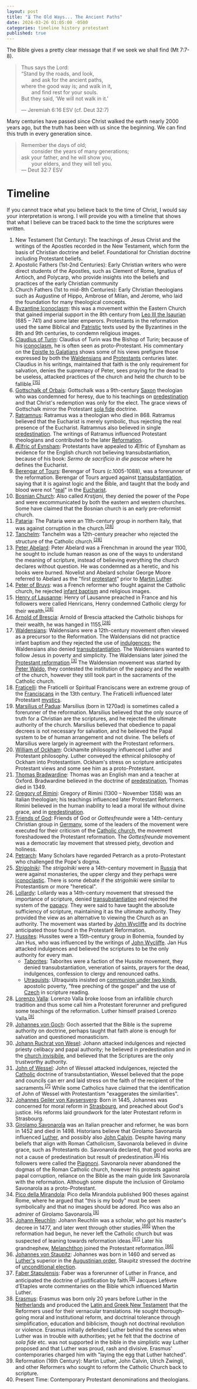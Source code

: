 ```yaml
---
layout: post
title: "⏳ The Old Ways... The Ancient Paths" 
date: 2024-03-26 01:05:00 -0500
categories: timeline history protestant
published: true
---
```


<!-- 🪽 -->

The Bible gives a pretty clear message that if we seek we shall find (Mt 7:7-8).

> Thus says the Lord:<br>
“Stand by the roads, and look,<br>
<span style="margin-left:2em;"></span>and ask for the ancient paths,<br>
where the good way is; and walk in it,<br>
<span style="margin-left:2em;"></span>and find rest for your souls.<br>
But they said, ‘We will not walk in it.’ 
>
> &mdash; Jeremiah 6:16 ESV (cf. Deut 32:7)

Many centuries have passed since Christ walked the earth nearly 2000 years ago, but the truth has been with us since the beginning. We can find this truth in every generation since.

> Remember the days of old;<br>
<span style="margin-left:2em;"></span>consider the years of many generations;<br>
ask your father, and he will show you,<br>
<span style="margin-left:2em;"></span>your elders, and they will tell you.<br>
> &mdash; Deut 32:7 ESV

# Timeline

If you cannot trace what you believe back to the time of Christ, I would say your interpretation is wrong. I will provide you with a timeline that shows that what I believe can be traced back to the time the scriptures were written.

<ol>
<li>New Testament (1st Century): The teachings of Jesus Christ and the writings of the Apostles recorded in the New Testament, which form the basis of Christian doctrine and belief. Foundational for Christian doctrine including Protestant beliefs.</li>

<li>Apostolic Fathers (1st-2nd Centuries): Early Christian writers who were direct students of the Apostles, such as Clement of Rome, Ignatius of Antioch, and Polycarp, who provide insights into the beliefs and practices of the early Christian community</li>

<li>Church Fathers (1st to mid-8th Centuries): Early Christian theologians such as Augustine of Hippo, Ambrose of Milan, and Jerome, who laid the foundation for many theological concepts.</li>

<li><a href="https://en.wikipedia.org/wiki/Byzantine_Iconoclasm" title="Byzantine Iconoclasm">Byzantine Iconoclasm</a>: this was a movement within the Eastern Church that gained imperial support in the 8th century from <a href="https://en.wikipedia.org/wiki/Leo_III_the_Isaurian" title="Leo III the Isaurian">Leo III the Isaurian</a> (685 – 741) and some later emperors.  Protestants in the reformation used the same Biblical and <a href="https://en.wikipedia.org/wiki/Patristics" title="Patristics">Patristic</a> texts used by the Byzantines in the 8th and 9th centuries, to condemn religious images.</li>
<li><a href="https://en.wikipedia.org/wiki/Claudius_of_Turin" title="Claudius of Turin">Claudius of Turin</a>: Claudius of Turin was the Bishop of Turin; because of his <a href="https://en.wikipedia.org/wiki/Iconoclasm" title="Iconoclasm">iconoclasm</a>, he is often seen as proto-Protestant. His commentary on the <a href="https://en.wikipedia.org/wiki/Epistle_to_Galatians" class="mw-redirect" title="Epistle to Galatians">Epistle to Galatians</a> shows some of his views prefigure those expressed by both the <a href="https://en.wikipedia.org/wiki/Waldensians" title="Waldensians">Waldensians</a> and <a href="https://en.wikipedia.org/wiki/Protestant" class="mw-redirect" title="Protestant">Protestants</a> centuries later. Claudius in his writings, maintained that faith is the only requirement for salvation, denies the supremacy of Peter, sees praying for the dead to be useless, attacked practices of the church and held the church to be fallible.<sup id="cite_ref-ODCC_15-0" class="reference"><a href="#cite_note-ODCC-15">[15]</a></sup></li>
<li><a href="https://en.wikipedia.org/wiki/Gottschalk_of_Orbais" title="Gottschalk of Orbais">Gottschalk of Orbais</a>: Gottschalk was a 9th-century <a href="https://en.wikipedia.org/wiki/Saxons" title="Saxons">Saxon</a> theologian who was condemned for heresy, due to his teachings on <a href="https://en.wikipedia.org/wiki/Predestination" title="Predestination">predestination</a> and that Christ's redemption was only for the elect. The grace views of Gottschalk mirror the Protestant <a href="https://en.wikipedia.org/wiki/Sola_fide" title="Sola fide">sola fide</a> doctrine.</li>
<li><a href="https://en.wikipedia.org/wiki/Ratramnus" title="Ratramnus">Ratramnus</a>: Ratramus was a theologian who died in 868. Ratramus believed that the Eucharist is merely symbolic, thus rejecting the real presence of the Eucharist. Ratramnus also believed in single <a href="https://en.wikipedia.org/wiki/Predestination" title="Predestination">predestination</a>. The writings of Ratramus influenced Protestant theologians and contributed to the later <a href="https://en.wikipedia.org/wiki/Reformation" title="Reformation">Reformation</a>.</li>
<li><a href="/wiki/%C3%86lfric_of_Eynsham" title="Ælfric of Eynsham">Ælfric of Eynsham</a>: Protestants have appealed to Ælfric of Eynsham as evidence for the English church not believing transubstantiation, because of his book: <i>Sermo de sacrificio in die pascae</i> where he defines the Eucharist.</li>
<li><a href="https://en.wikipedia.org/wiki/Berengar_of_Tours" title="Berengar of Tours">Berengar of Tours</a>: Berengar of Tours (c.1005-1088), was a forerunner of the reformation. Berengar of Tours argued against <a href="https://en.wikipedia.org/wiki/Transubstantiation" title="Transubstantiation">transubstantiation</a>, saying that it is against logic and the Bible, and taught that the body and blood were not "<a href="https://en.wikipedia.org/wiki/Real_presence_of_Christ_in_the_Eucharist" title="Real presence of Christ in the Eucharist">real</a>" in the <a href="https://en.wikipedia.org/wiki/Eucharist" title="Eucharist">Eucharist</a>.</li>
<!--<li><a href="https://en.wikipedia.org/wiki/Catharism" title="Catharism">Albigenses</a>: the Albigenses were a religious group, that first appeared in Western Europe around the first half of the 11th century, and were earlier called Cathars. The Cathars denied the Incarnation, Resurrection, Trinity and held to <a href="https://en.wikipedia.org/wiki/Dualism_in_cosmology" title="Dualism in cosmology">dualist</a> ideas. The inclusion of the Cathars or Albigenses as a Protestant forerunner has been a matter of controversy, some people in the past attempting to justify the Albigensians as Protestants have even argued against them being dualist, however without much evidence.<sup id="cite_ref-:1_3-1" class="reference"><a href="#cite_note-:1-3">[3]</a></sup> There is a degree of confusion about the Albigensians, as they are sometimes lumped with their contemporaries the Waldensians, an unrelated movement. Further, centuries later, "Albigensian" was used as a slur for the unrelated <a href="https://en.wikipedia.org/wiki/Huguenots" title="Huguenots">Huguenots</a>.<sup id="cite_ref-:1_3-2" class="reference"><a href="#cite_note-:1-3">[3]</a></sup></li>-->
<li><a href="https://en.wikipedia.org/wiki/Bosnian_Church" title="Bosnian Church">Bosnian Church</a>: Also called <i>Krstjani,</i> they denied the power of the Pope and were excommunicated by both the eastern and western churches. Some have claimed that the Bosnian church is an early pre-reformist church.</li>
<li><a href="https://en.wikipedia.org/wiki/Pataria" title="Pataria">Pataria</a>: The Pataria were an 11th-century group in northern Italy, that was against corruption in the church.<sup id="cite_ref-:0_28-0" class="reference"><a href="#cite_note-:0-28">[28]</a></sup></li>
<li><a href="https://en.wikipedia.org/wiki/Tanchelm" title="Tanchelm">Tanchelm</a>: Tanchelm was a 12th-century preacher who rejected the structure of the Catholic church.<sup id="cite_ref-:0_28-1" class="reference"><a href="#cite_note-:0-28">[28]</a></sup></li>
<li><a href="https://en.wikipedia.org/wiki/Peter_Abelard" title="Peter Abelard">Peter Abelard</a>: Peter Abelard was a Frenchman in around  the year 1100, he sought to include human reason as one of the ways to understand the meaning of scripture, instead of believing everything the church declares without question. He was condemned as a heretic, and his books were burned. Novelist and Abelard scholar George Moore referred to Abelard as the "first <a href="https://en.wikipedia.org/wiki/Protestant" class="mw-redirect" title="Protestant">protestant</a>" prior to <a href="https://en.wikipedia.org/wiki/Martin_Luther" title="Martin Luther">Martin Luther</a>.</li>
<li><a href="https://en.wikipedia.org/wiki/Peter_of_Bruys" title="Peter of Bruys">Peter of Bruys</a>: was a French reformer who fought against the Catholic church, he rejected <a href="https://en.wikipedia.org/wiki/Infant_baptism" title="Infant baptism">infant baptism</a> and religious images.</li>
<li><a href="https://en.wikipedia.org/wiki/Henry_of_Lausanne" title="Henry of Lausanne">Henry of Lausanne</a>: Henry of Lausanne preached in France and his followers were called Henricans, Henry condemned Catholic clergy for their wealth.<sup id="cite_ref-:0_28-2" class="reference"><a href="#cite_note-:0-28">[28]</a></sup></li>
<li><a href="https://en.wikipedia.org/wiki/Arnold_of_Brescia" title="Arnold of Brescia">Arnold of Brescia</a>: Arnold of Brescia attacked the Catholic bishops for their wealth, he was hanged in 1155.<sup id="cite_ref-:0_28-3" class="reference"><a href="#cite_note-:0-28">[28]</a></sup></li>
<li><a href="https://en.wikipedia.org/wiki/Waldensians" title="Waldensians">Waldensians</a>: Waldensians were a 12th-century movement often viewed as a precursor to the Reformation. The Waldensians did not practice infant baptism and they rejected the use of <a href="https://en.wikipedia.org/wiki/Indulgences" class="mw-redirect" title="Indulgences">indulgences</a>; the Waldensians also denied <a href="https://en.wikipedia.org/wiki/Transubstantiation" title="Transubstantiation">transubstantiation</a>. The Waldensians wanted to follow Jesus in poverty and simplicity. The Waldensians later joined the <a href="https://en.wikipedia.org/wiki/Reformation" title="Reformation">Protestant reformation</a>.<sup id="cite_ref-:1_3-3" class="reference"><a href="#cite_note-:1-3">[3]</a></sup> The Waldensian movement was started by <a href="https://en.wikipedia.org/wiki/Peter_Waldo" title="Peter Waldo">Peter Waldo</a>, they contested the institution of the papacy and the wealth of the church, however they still took part in the sacraments of the Catholic church.</li>
<li><a href="https://en.wikipedia.org/wiki/Fraticelli" title="Fraticelli">Fraticelli</a>: the Fraticelli or Spiritual Franciscans were an extreme group of the <a href="https://en.wikipedia.org/wiki/Franciscans" title="Franciscans">Franciscans</a> in the 13th century. The Fraticelli influenced later Protestant <a href="https://en.wikipedia.org/wiki/Mysticism" title="Mysticism">mystics</a>.</li>
<li><a href="https://en.wikipedia.org/wiki/Marsilius_of_Padua" title="Marsilius of Padua">Marsilius of Padua</a>: Marsilius (born in 1270ad) is sometimes called a forerunner of the reformation. Marsilius believed that the only source of truth for a Christian are the scriptures, and he rejected the ultimate authority of the church. Marsilius believed that obedience to papal decrees is not necessary for salvation, and he believed the Papal system to be of human arrangement and not divine. The beliefs of Marsilius were largely in agreement with the Protestant reformers.</li>
<li><a href="https://en.wikipedia.org/wiki/William_of_Ockham" title="William of Ockham">William of Ockham</a>: Ockhamite philosophy influenced Luther and Protestant philosophy. Luther conveyed the ethnical philosophy of Ockham into Protestantism. Ockham's stress on scripture anticipates Protestant views and some see him as a proto-Protestant.</li>
<li><a href="https://en.wikipedia.org/wiki/Thomas_Bradwardine" title="Thomas Bradwardine">Thomas Bradwardine</a>: Thomas was an English man and a teacher at Oxford. Bradwardine believed in the doctrine of <a href="https://en.wikipedia.org/wiki/Predestination" title="Predestination">predestination</a>, Thomas died in 1349.</li>
<li><a href="https://en.wikipedia.org/wiki/Gregory_of_Rimini" title="Gregory of Rimini">Gregory of Rimini</a>: Gregory of Rimini (1300 – November 1358) was an Italian theologian; his teachings influenced later Protestant Reformers. Rimini believed in the human inability to lead a moral life without divine grace, and in <a href="https://en.wikipedia.org/wiki/Predestination_in_Christianity" class="mw-redirect" title="Predestination in Christianity">predestination</a>.</li>
<li><a href="https://en.wikipedia.org/wiki/Friends_of_God" title="Friends of God">Friends of God</a>: Friends of God or <span title="German-language text"><i lang="de">Gottesfreunde</i></span> were a 14th-century Christian group in <a href="https://en.wikipedia.org/wiki/Germany" title="Germany">Germany</a>, some of the leaders of the movement were executed for their criticism of the <a href="https://en.wikipedia.org/wiki/Catholic_Church" title="Catholic Church">Catholic church</a>, the movement foreshadowed the Protestant reformation. The <span title="German-language text"><i lang="de">Gottesfreunde</i></span> movement was a democratic lay movement that stressed piety, devotion and holiness.</li>
<li><a href="https://en.wikipedia.org/wiki/Petrarch" title="Petrarch">Petrarch</a>: Many Scholars have regarded Petrarch as a proto-Protestant who challenged the Pope's dogma.</li>
<li><i><a href="https://en.wikipedia.org/wiki/Strigolniki" title="Strigolniki">Strigolniki</a></i>: The <i>strigolniki</i> were a 14th-century movement in <a href="https://en.wikipedia.org/wiki/Russia" title="Russia">Russia</a> that were against monasteries, the upper clergy and they perhaps were <a href="https://en.wikipedia.org/wiki/Iconoclasm" title="Iconoclasm">iconoclastic</a>. There is some debate if the <i>strigolniki</i> were similar to Protestantism or more "heretical".</li>
<li><a href="https://en.wikipedia.org/wiki/Lollardy" title="Lollardy">Lollardy</a>: Lollardy was a 14th-century movement that stressed the importance of scripture, denied <a href="https://en.wikipedia.org/wiki/Transubstantiation" title="Transubstantiation">transubstantiation</a> and rejected the system of the <a href="https://en.wikipedia.org/wiki/Papacy" class="mw-redirect" title="Papacy">papacy</a>. They were said to have taught the absolute sufficiency of scripture, maintaining it as the ultimate authority. They provided the view as an alternative to viewing the Church as an authority. The movement was started by <a href="https://en.wikipedia.org/wiki/John_Wycliffe" title="John Wycliffe">John Wycliffe</a> and its doctrine anticipated those found in the Protestant Reformation.</li>
<li><a href="https://en.wikipedia.org/wiki/Hussites" title="Hussites">Hussites</a>: Hussites were a 15th-century group in Bohemia, founded by Jan Hus, who was influenced by the writings of <a href="https://en.wikipedia.org/wiki/John_Wycliffe" title="John Wycliffe">John Wycliffe</a>. Jan Hus attacked indulgences and believed the scriptures to be the only authority for every man.
<ul><li><a href="https://en.wikipedia.org/wiki/Taborites" title="Taborites">Taborites</a>: Taborites were a faction of the Hussite movement, they denied transubstantiation, veneration of saints, prayers for the dead, indulgences, confession to clergy and renounced oaths.</li>
<li><a href="https://en.wikipedia.org/wiki/Utraquism" title="Utraquism">Utraquists</a>: Ultraquists insisted on <a href="https://en.wikipedia.org/wiki/Communion_under_both_kinds" title="Communion under both kinds">communion under two kinds</a>, apostolic poverty, "free preching of the gospel" and the use of <a href="https://en.wikipedia.org/wiki/Czech_language" title="Czech language">Czech</a> in scripture reading.</li></ul></li>
<li><a href="https://en.wikipedia.org/wiki/Lorenzo_Valla" title="Lorenzo Valla">Lorenzo Valla</a>: Lorenzo Valla broke loose from an infallible church tradition and thus some call him a Protestant forerunner and prefigured some teachings of the reformation. Luther himself praised Lorenzo Valla.<sup id="cite_ref-:5_9-1" class="reference"><a href="#cite_note-:5-9">[9]</a></sup></li>
<li><a href="https://en.wikipedia.org/wiki/Johannes_von_Goch" title="Johannes von Goch">Johannes von Goch</a>: Goch asserted that the Bible is the supreme authority on doctrine, perhaps taught that faith alone is enough for salvation and questioned monasticism.</li>
<li><a href="https://en.wikipedia.org/wiki/Johann_Ruchrat_von_Wesel" title="Johann Ruchrat von Wesel">Johann Ruchrat von Wesel</a>: Johann attacked indulgences and rejected priesty celibacy and papal authority; he believed in predestination and in the <a href="https://en.wikipedia.org/wiki/Church_invisible" title="Church invisible">church invisibile</a>, and believed that the Scriptures are the only trustworthy authority.</li>
<li><a href="https://en.wikipedia.org/wiki/Wessel_Gansfort" title="Wessel Gansfort">John of Wessel</a>: John of Wessel attacked indulgences, rejected the <a href="https://en.wikipedia.org/wiki/Catholic_Church" title="Catholic Church">Catholic</a> doctrine of transubstantiation, Wessel believed that the pope and councils can err and laid stress on the faith of the recipient of the sacraments.<sup id="cite_ref-:3_7-1" class="reference"><a href="#cite_note-:3-7">[7]</a></sup> While some Catholics have claimed that the identification of John of Wessel with Protestantism "exaggerates the similarities".</li>
<li><a href="https://en.wikipedia.org/wiki/Johann_Geiler_von_Kaysersberg" title="Johann Geiler von Kaysersberg">Johannes Geiler von Kaysersverg</a>: Born in 1445, Johannes was concerned for moral reform in <a href="https://en.wikipedia.org/wiki/Strasbourg" title="Strasbourg">Strasbourg</a>, and preached about God's justice. His reforms laid groundwork for the later Protestant reform in Strasbourg.</li>
<li><a href="https://en.wikipedia.org/wiki/Girolamo_Savonarola" title="Girolamo Savonarola">Girolamo Savonarola</a> was an Italian preacher and reformer, he was born in 1452 and died in 1498. Historians believe that Girolamo Savonarola influenced <a href="https://en.wikipedia.org/wiki/Martin_Luther" title="Martin Luther">Luther</a>, and possibly also <a href="https://en.wikipedia.org/wiki/John_Calvin" title="John Calvin">John Calvin</a>. Despite having many beliefs that align with Roman Catholicism, Savonarola believed in divine grace, such as Protestants do. Savonarola declared, that good works are not a cause of predestination but result of predestination.<sup id="cite_ref-:4_8-1" class="reference"><a href="#cite_note-:4-8">[8]</a></sup> His followers were called the <a href="https://en.wikipedia.org/wiki/Piagnoni" title="Piagnoni">Piagnoni</a>. Savonarola never abandoned the dogmas of the Roman Catholic church, however his protests against papal corruption, reliance on the Bible as the main guide link Savonarola with the reformation. Although some dispute the inclusion of Girolamo Savonarola as a proto-Protestant.</li>
<li><a href="https://en.wikipedia.org/wiki/Giovanni_Pico_della_Mirandola" title="Giovanni Pico della Mirandola">Pico della Mirandola</a>: Pico della Mirandola published 900 theses against Rome, where he argued that "this is my body" must be seen symbolically and that no images should be adored. Pico was also an admirer of Girolamo Savonarola.<sup id="cite_ref-:5_9-2" class="reference"><a href="#cite_note-:5-9">[9]</a></sup></li>
<li><a href="https://en.wikipedia.org/wiki/Johann_Reuchlin" title="Johann Reuchlin">Johann Reuchlin</a>: Johann Reuchlin was a scholar, who got his master's decree in 1477, and later went through other studies.<sup id="cite_ref-:2_66-0" class="reference"><a href="#cite_note-:2-66">[66]</a></sup> When the reformation had begun, he never left the Catholic church but was suspected of leaning towards reformation ideas.<sup id="cite_ref-amer_67-0" class="reference"><a href="#cite_note-amer-67">[67]</a></sup> Later his grandnephew, <a href="https://en.wikipedia.org/wiki/Philip_Melanchthon" title="Philip Melanchthon">Melanchthon</a> joined the Protestant reformation.<sup id="cite_ref-:2_66-1" class="reference"><a href="#cite_note-:2-66">[66]</a></sup></li>
<li><a href="https://en.wikipedia.org/wiki/Johann_von_Staupitz" title="Johann von Staupitz">Johannes von Staupitz</a>: Johannes was born in 1460 and served as <a href="https://en.wikipedia.org/wiki/Martin_Luther" title="Martin Luther">Luther's</a> superior in the <a href="https://en.wikipedia.org/wiki/Order_of_Saint_Augustine" title="Order of Saint Augustine">Augustinian order</a>, Staupitz stressed the doctrine of <a href="https://en.wikipedia.org/wiki/Unconditional_election" title="Unconditional election">unconditional election</a>.</li>
<li><a href="/wiki/Jacques_Lef%C3%A8vre_d%27%C3%89taples" title="Jacques Lefèvre d'Étaples">Faber Stapulensis</a>: Faber was a forerunner of Luther in France, and anticipated the doctrine of justification by faith.<sup id="cite_ref-:5_9-3" class="reference"><a href="#cite_note-:5-9">[9]</a></sup> Jacques Lefèvre d’Etaples wrote commentaries on the Bible which influenced Martin Luther.</li>
<li><a href="https://en.wikipedia.org/wiki/Erasmus" title="Erasmus">Erasmus</a>: Erasmus was born only 20 years before Luther in the <a href="https://en.wikipedia.org/wiki/Netherlands" title="Netherlands">Netherlands</a> and produced the <a href="https://en.wikipedia.org/wiki/Novum_Instrumentum_omne" title="Novum Instrumentum omne">Latin and Greek New Testament</a> that the Reformers used for their vernacular translations. He sought thorough-going moral and institutional reform, and doctrinal tolerance through simplification, education and biblicism, though not doctrinal revolution or violence. Erasmus initially defended Luther behind the scenes when Luther was in trouble with authorities; yet he felt that the doctrine of <i>sola fide</i> etc. was not supported in the bible in the simplistic way Luther proposed and that Luther was proud, rash and divisive. Erasmus' contemporaries charged him with "laying the egg that Luther hatched".</li>

<li>Reformation (16th Century): Martin Luther, John Calvin, Ulrich Zwingli, and other Reformers who sought to reform the Catholic Church back to scripture.</li>

<li>Present Time: Contemporary Protestant denominations and theologians.</li>

</ol>


<script>
    var refTagger = {
        settings: {
            bibleVersion: 'NLT'
        }
    }; 

    (function(d, t) {
        var n=d.querySelector('[nonce]');
        refTagger.settings.nonce = n && (n.nonce||n.getAttribute('nonce'));
        var g = d.createElement(t), s = d.getElementsByTagName(t)[0];
        g.src = 'https://api.reftagger.com/v2/RefTagger.js';
        g.nonce = refTagger.settings.nonce;
        s.parentNode.insertBefore(g, s);
    }(document, 'script'));
</script>